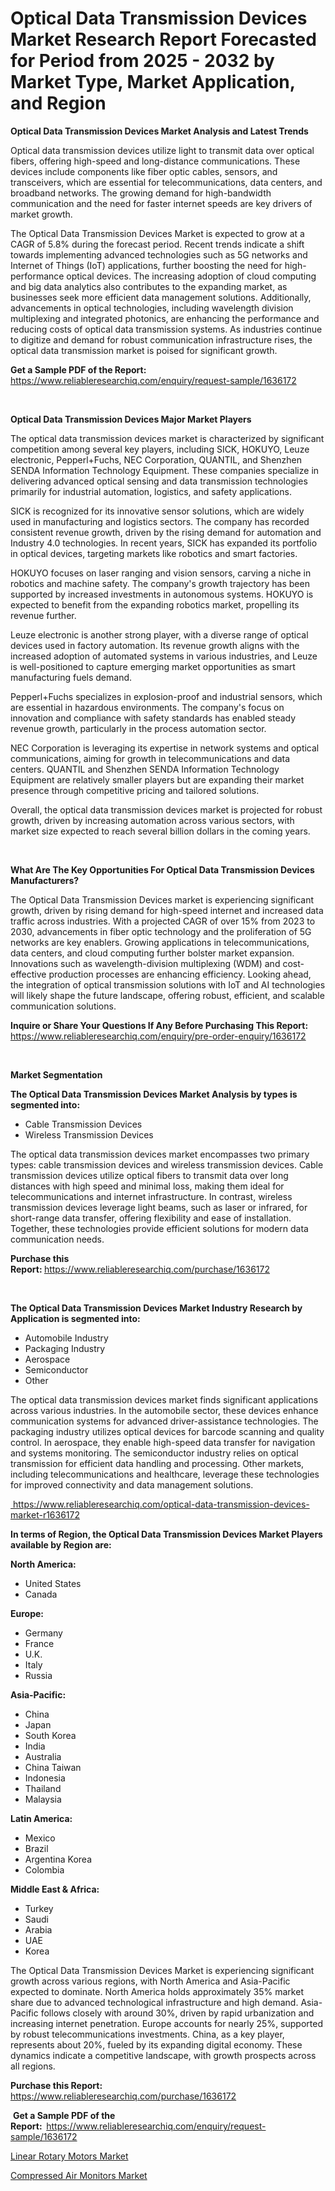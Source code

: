 <p><h1>Optical Data Transmission Devices Market Research Report Forecasted for Period from 2025 -  2032 by Market Type, Market Application, and Region</h1></p><p><strong>Optical Data Transmission Devices Market Analysis and Latest Trends</strong></p>
<p><p>Optical data transmission devices utilize light to transmit data over optical fibers, offering high-speed and long-distance communications. These devices include components like fiber optic cables, sensors, and transceivers, which are essential for telecommunications, data centers, and broadband networks. The growing demand for high-bandwidth communication and the need for faster internet speeds are key drivers of market growth.</p><p>The Optical Data Transmission Devices Market is expected to grow at a CAGR of 5.8% during the forecast period. Recent trends indicate a shift towards implementing advanced technologies such as 5G networks and Internet of Things (IoT) applications, further boosting the need for high-performance optical devices. The increasing adoption of cloud computing and big data analytics also contributes to the expanding market, as businesses seek more efficient data management solutions. Additionally, advancements in optical technologies, including wavelength division multiplexing and integrated photonics, are enhancing the performance and reducing costs of optical data transmission systems. As industries continue to digitize and demand for robust communication infrastructure rises, the optical data transmission market is poised for significant growth.</p></p>
<p><strong>Get a Sample PDF of the Report:&nbsp;</strong> <a href="https://www.reliableresearchiq.com/enquiry/request-sample/1636172?utm_campaign=1123&utm_medium=2&utm_source=Github&utm_content=ia&utm_term=16022025&utm_id=optical-data-transmission-devices">https://www.reliableresearchiq.com/enquiry/request-sample/1636172</a></p>
<p>&nbsp;</p>
<p><strong>Optical Data Transmission Devices Major Market Players</strong></p>
<p><p>The optical data transmission devices market is characterized by significant competition among several key players, including SICK, HOKUYO, Leuze electronic, Pepperl+Fuchs, NEC Corporation, QUANTIL, and Shenzhen SENDA Information Technology Equipment. These companies specialize in delivering advanced optical sensing and data transmission technologies primarily for industrial automation, logistics, and safety applications.</p><p>SICK is recognized for its innovative sensor solutions, which are widely used in manufacturing and logistics sectors. The company has recorded consistent revenue growth, driven by the rising demand for automation and Industry 4.0 technologies. In recent years, SICK has expanded its portfolio in optical devices, targeting markets like robotics and smart factories.</p><p>HOKUYO focuses on laser ranging and vision sensors, carving a niche in robotics and machine safety. The company's growth trajectory has been supported by increased investments in autonomous systems. HOKUYO is expected to benefit from the expanding robotics market, propelling its revenue further.</p><p>Leuze electronic is another strong player, with a diverse range of optical devices used in factory automation. Its revenue growth aligns with the increased adoption of automated systems in various industries, and Leuze is well-positioned to capture emerging market opportunities as smart manufacturing fuels demand.</p><p>Pepperl+Fuchs specializes in explosion-proof and industrial sensors, which are essential in hazardous environments. The company's focus on innovation and compliance with safety standards has enabled steady revenue growth, particularly in the process automation sector.</p><p>NEC Corporation is leveraging its expertise in network systems and optical communications, aiming for growth in telecommunications and data centers. QUANTIL and Shenzhen SENDA Information Technology Equipment are relatively smaller players but are expanding their market presence through competitive pricing and tailored solutions.</p><p>Overall, the optical data transmission devices market is projected for robust growth, driven by increasing automation across various sectors, with market size expected to reach several billion dollars in the coming years.</p></p>
<p>&nbsp;</p>
<p><strong>What Are The Key Opportunities For Optical Data Transmission Devices Manufacturers?</strong></p>
<p><p>The Optical Data Transmission Devices market is experiencing significant growth, driven by rising demand for high-speed internet and increased data traffic across industries. With a projected CAGR of over 15% from 2023 to 2030, advancements in fiber optic technology and the proliferation of 5G networks are key enablers. Growing applications in telecommunications, data centers, and cloud computing further bolster market expansion. Innovations such as wavelength-division multiplexing (WDM) and cost-effective production processes are enhancing efficiency. Looking ahead, the integration of optical transmission solutions with IoT and AI technologies will likely shape the future landscape, offering robust, efficient, and scalable communication solutions.</p></p>
<p><strong>Inquire or Share Your Questions If Any Before Purchasing This Report:</strong> <a href="https://www.reliableresearchiq.com/enquiry/pre-order-enquiry/1636172?utm_campaign=1123&utm_medium=2&utm_source=Github&utm_content=ia&utm_term=16022025&utm_id=optical-data-transmission-devices">https://www.reliableresearchiq.com/enquiry/pre-order-enquiry/1636172</a></p>
<p>&nbsp;</p>
<p><strong>Market Segmentation</strong></p>
<p><strong>The Optical Data Transmission Devices Market Analysis by types is segmented into:</strong></p>
<p><ul><li>Cable Transmission Devices</li><li>Wireless Transmission Devices</li></ul></p>
<p><p>The optical data transmission devices market encompasses two primary types: cable transmission devices and wireless transmission devices. Cable transmission devices utilize optical fibers to transmit data over long distances with high speed and minimal loss, making them ideal for telecommunications and internet infrastructure. In contrast, wireless transmission devices leverage light beams, such as laser or infrared, for short-range data transfer, offering flexibility and ease of installation. Together, these technologies provide efficient solutions for modern data communication needs.</p></p>
<p><strong>Purchase this Report:&nbsp;</strong><a href="https://www.reliableresearchiq.com/purchase/1636172?utm_campaign=1123&utm_medium=2&utm_source=Github&utm_content=ia&utm_term=16022025&utm_id=optical-data-transmission-devices">https://www.reliableresearchiq.com/purchase/1636172</a></p>
<p>&nbsp;</p>
<p><strong>The Optical Data Transmission Devices Market Industry Research by Application is segmented into:</strong></p>
<p><ul><li>Automobile Industry</li><li>Packaging Industry</li><li>Aerospace</li><li>Semiconductor</li><li>Other</li></ul></p>
<p><p>The optical data transmission devices market finds significant applications across various industries. In the automobile sector, these devices enhance communication systems for advanced driver-assistance technologies. The packaging industry utilizes optical devices for barcode scanning and quality control. In aerospace, they enable high-speed data transfer for navigation and systems monitoring. The semiconductor industry relies on optical transmission for efficient data handling and processing. Other markets, including telecommunications and healthcare, leverage these technologies for improved connectivity and data management solutions.</p></p>
<p><a href="https://www.reliableresearchiq.com/optical-data-transmission-devices-market-r1636172?utm_campaign=1123&utm_medium=2&utm_source=Github&utm_content=ia&utm_term=16022025&utm_id=optical-data-transmission-devices">&nbsp;https://www.reliableresearchiq.com/optical-data-transmission-devices-market-r1636172</a></p>
<p><strong>In terms of Region, the Optical Data Transmission Devices Market Players available by Region are:</strong></p>
<p>
    <p> <strong> North America: </strong>
        <ul>
            <li>United States</li>
            <li>Canada</li>
        </ul>
        </p> 
    <p> <strong> Europe: </strong>
        <ul>
            <li>Germany</li>
            <li>France</li>
            <li>U.K.</li>
            <li>Italy</li>
            <li>Russia</li>
        </ul>
        </p> 
    <p> <strong> Asia-Pacific: </strong>
        <ul>
            <li>China</li>
            <li>Japan</li>
            <li>South Korea</li>
            <li>India</li>
            <li>Australia</li>
            <li>China Taiwan</li>
            <li>Indonesia</li>
            <li>Thailand</li>
            <li>Malaysia</li>
        </ul>
        </p> 
    <p> <strong> Latin America: </strong>
        <ul>
            <li>Mexico</li>
            <li>Brazil</li>
            <li>Argentina Korea</li>
            <li>Colombia</li>
        </ul>
        </p> 
    <p> <strong> Middle East & Africa: </strong>
        <ul>
            <li>Turkey</li>
            <li>Saudi</li>
            <li>Arabia</li>
            <li>UAE</li>
            <li>Korea</li>
        </ul>
    </p>
    </p>
<p><p>The Optical Data Transmission Devices Market is experiencing significant growth across various regions, with North America and Asia-Pacific expected to dominate. North America holds approximately 35% market share due to advanced technological infrastructure and high demand. Asia-Pacific follows closely with around 30%, driven by rapid urbanization and increasing internet penetration. Europe accounts for nearly 25%, supported by robust telecommunications investments. China, as a key player, represents about 20%, fueled by its expanding digital economy. These dynamics indicate a competitive landscape, with growth prospects across all regions.</p></p>
<p><strong>Purchase this Report: </strong><a href="https://www.reliableresearchiq.com/purchase/1636172?utm_campaign=1123&utm_medium=2&utm_source=Github&utm_content=ia&utm_term=16022025&utm_id=optical-data-transmission-devices">https://www.reliableresearchiq.com/purchase/1636172</a></p>
<p>&nbsp;<strong>Get a Sample PDF of the Report:&nbsp;&nbsp;</strong><a href="https://www.reliableresearchiq.com/enquiry/request-sample/1636172?utm_campaign=1123&utm_medium=2&utm_source=Github&utm_content=ia&utm_term=16022025&utm_id=optical-data-transmission-devices">https://www.reliableresearchiq.com/enquiry/request-sample/1636172</a></p>
<p><strong></strong></p>
<p><p><a href="https://github.com/bulkagumanvv/Market-Research-Report-List-1/blob/main/linear-rotary-motors-market.md?utm_campaign=1123&utm_medium=2&utm_source=Github&utm_content=ia&utm_term=16022025&utm_id=optical-data-transmission-devices">Linear Rotary Motors Market</a></p><p><a href="https://github.com/shamyzinniwl/Market-Research-Report-List-1/blob/main/compressed-air-monitors-market.md?utm_campaign=1123&utm_medium=2&utm_source=Github&utm_content=ia&utm_term=16022025&utm_id=optical-data-transmission-devices">Compressed Air Monitors Market</a></p></p>